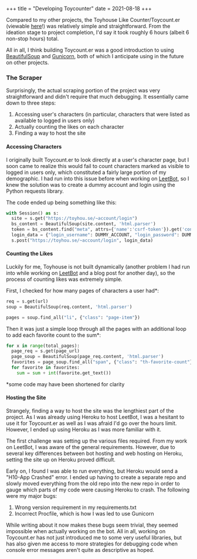 +++
title = "Developing Toycounter"
date = 2021-08-18
+++

Compared to my other projects, the Toyhouse Like Counter/Toycount.er (viewable [here](https://48nes.github.io/projects/toycounter/)!) was relatively simple and straightforward. From the ideation stage to project completion, I'd say it took roughly 6 hours (albeit 6 non-stop hours) total.

All in all, I think building Toycount.er was a good introduction to using [BeautifulSoup](https://www.crummy.com/software/BeautifulSoup/bs4/doc/) and [Gunicorn](https://gunicorn.org/), both of which I anticipate using in the future on other projects.

### The Scraper

Surprisingly, the actual scraping portion of the project was very straightforward and didn't require that much debugging. It essentially came down to three steps:

1. Accessing user's characters (in particular, characters that were listed as available to logged in users only)
2. Actually counting the likes on each character
3. Finding a way to host the site

#### Accessing Characters

I originally built Toycount.er to look directly at a user's character page, but I soon came to realize this would fail to count characters marked as visible to logged in users only, which constituted a fairly large portion of my demographic. I had run into this issue before when working on [LeetBot](https://48nes.github.io/projects/leetbot/), so I knew the solution was to create a dummy account and login using the Python requests library.

The code ended up being something like this:

```Python
with Session() as s:
  site = s.get("https://toyhou.se/~account/login")
  bs_content = BeautifulSoup(site.content, 'html.parser')
  token = bs_content.find("meta", attrs={'name':'csrf-token'}).get('content')
  login_data = {"login_username": DUMMY_ACCOUNT, "login_password": DUMMY_PASSWORD, "csrf_token": token}
  s.post("https://toyhou.se/~account/login", login_data)
```

#### Counting the Likes

Luckily for me, Toyhouse is not built dynamically (another problem I had run into while working on [LeetBot](https://48nes.github.io/projects/leetbot/) and a blog post for another day), so the process of counting likes was extremely simple.

First, I checked for how many pages of characters a user had*:

```Python
req = s.get(url)
soup = BeautifulSoup(req.content, 'html.parser')

pages = soup.find_all("li", {"class": "page-item"})
```

Then it was just a simple loop through all the pages with an additional loop to add each favorite count to the sum*:

```Python
for x in range(total_pages):
  page_req = s.get(page_url)
  page_soup = BeautifulSoup(page_req.content, 'html.parser')
  favorites = page_soup.find_all("span", {"class": "th-favorite-count"})
  for favorite in favorites:
    sum = sum + int(favorite.get_text())
```

*some code may have been shortened for clarity

#### Hosting the Site

Strangely, finding a way to host the site was the lengthiest part of the project. As I was already using Heroku to host LeetBot, I was a hesitant to use it for Toycount.er as well as I was afraid I'd go over the hours limit. However, I ended up using Heroku as I was more familiar with it.

The first challenge was setting up the various files required. From my work on LeetBot, I was aware of the general requirements. However, due to several key differences between bot hosting and web hosting on Heroku, setting the site up on Heroku proved difficult.

Early on, I found I was able to run everything, but Heroku would send a "H10-App Crashed" error. I ended up having to create a separate repo and slowly moved everything from the old repo into the new repo in order to gauge which parts of my code were causing Heroku to crash. The following were my major bugs:

1. Wrong version requirement in my requirements.txt
2. Incorrect Procfile, which is how I was led to use Gunicorn

While writing about it now makes these bugs seem trivial, they seemed impossible when actually working on the bot. All in all, working on Toycount.er has not just introduced me to some very useful libraries, but has also given me access to more strategies for debugging code when console error messages aren't quite as descriptive as hoped. 
